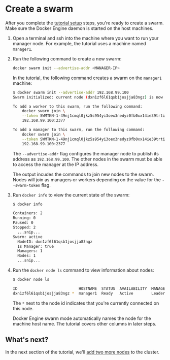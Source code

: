 <!--[metadata]>
+++
title = "Create a swarm"
description = "Initialize the swarm"
keywords = ["tutorial, cluster management, swarm mode"]
advisory = "rc"
[menu.main]
identifier="initialize-swarm"
parent="swarm-tutorial"
weight=12
+++
<![end-metadata]-->

# Create a swarm

After you complete the [tutorial setup](index.md) steps, you're ready
to create a swarm. Make sure the Docker Engine daemon is started on the host
machines.

1. Open a terminal and ssh into the machine where you want to run your manager
node. For example, the tutorial uses a machine named `manager1`.

2. Run the following command to create a new swarm:

    ```bash
    docker swarm init --advertise-addr <MANAGER-IP>
    ```

    In the tutorial, the following command creates a swarm on the `manager1`
    machine:

    ```bash
    $ docker swarm init --advertise-addr 192.168.99.100
    Swarm initialized: current node (dxn1zf6l61qsb1josjja83ngz) is now a manager.

    To add a worker to this swarm, run the following command:
        docker swarm join \
        --token SWMTKN-1-49nj1cmql0jkz5s954yi3oex3nedyz0fb0xx14ie39trti4wxv-8vxv8rssmk743ojnwacrr2e7c \
        192.168.99.100:2377

    To add a manager to this swarm, run the following command:
        docker swarm join \
        --token SWMTKN-1-49nj1cmql0jkz5s954yi3oex3nedyz0fb0xx14ie39trti4wxv-5vy9t8u35tuqm7vh67lrz9xp6 \
        192.168.99.100:2377
    ```

    The `--advertise-addr` flag configures the manager node to publish its
    address as `192.168.99.100`. The other nodes in the swarm must be able
    to access the manager at the IP address.

    The output incudes the commands to join new nodes to the swarm. Nodes will
    join as managers or workers depending on the value for the `--swarm-token`
    flag.

2. Run `docker info` to view the current state of the swarm:

    ```bash
    $ docker info

    Containers: 2
    Running: 0
    Paused: 0
    Stopped: 2
      ...snip...
    Swarm: active
      NodeID: dxn1zf6l61qsb1josjja83ngz
      Is Manager: true
      Managers: 1
      Nodes: 1
      ...snip...
    ```

3. Run the `docker node ls` command to view information about nodes:

    ```bash
    $ docker node ls

    ID                           HOSTNAME  STATUS  AVAILABILITY  MANAGER STATUS
    dxn1zf6l61qsb1josjja83ngz *  manager1  Ready   Active        Leader

    ```

    The `*` next to the node id indicates that you're currently connected on
    this node.

    Docker Engine swarm mode automatically names the node for the machine host
    name. The tutorial covers other columns in later steps.

## What's next?

In the next section of the tutorial, we'll [add two more nodes](add-nodes.md) to
the cluster.
